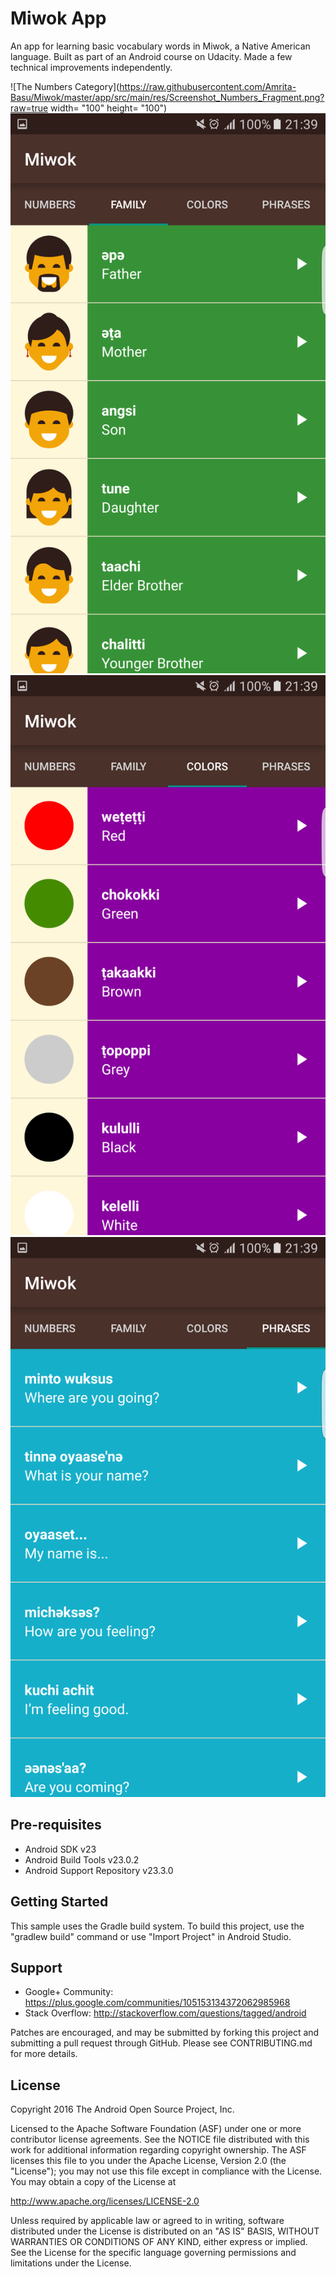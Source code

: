 Miwok App
===================================

An app for learning basic vocabulary words in Miwok, a Native American language. Built as part of an Android course on Udacity. Made a few technical improvements independently.

![The Numbers Category](https://raw.githubusercontent.com/Amrita-Basu/Miwok/master/app/src/main/res/Screenshot_Numbers_Fragment.png?raw=true width= "100" height= "100")
![The Family Category](https://raw.githubusercontent.com/Amrita-Basu/Miwok/master/app/src/main/res/Screenshot_Family_Fragment.png?raw=true)
![The Colors Category](https://raw.githubusercontent.com/Amrita-Basu/Miwok/master/app/src/main/res/Screenshot_Colors_Fragment.png?raw=true)
![The Phrases Category](https://raw.githubusercontent.com/Amrita-Basu/Miwok/master/app/src/main/res/Screenshot_Phrases_Fragment.png?raw=true)

Pre-requisites
--------------

- Android SDK v23
- Android Build Tools v23.0.2
- Android Support Repository v23.3.0

Getting Started
---------------

This sample uses the Gradle build system. To build this project, use the
"gradlew build" command or use "Import Project" in Android Studio.

Support
-------

- Google+ Community: https://plus.google.com/communities/105153134372062985968
- Stack Overflow: http://stackoverflow.com/questions/tagged/android

Patches are encouraged, and may be submitted by forking this project and
submitting a pull request through GitHub. Please see CONTRIBUTING.md for more details.

License
-------

Copyright 2016 The Android Open Source Project, Inc.

Licensed to the Apache Software Foundation (ASF) under one or more contributor
license agreements.  See the NOTICE file distributed with this work for
additional information regarding copyright ownership.  The ASF licenses this
file to you under the Apache License, Version 2.0 (the "License"); you may not
use this file except in compliance with the License.  You may obtain a copy of
the License at

http://www.apache.org/licenses/LICENSE-2.0

Unless required by applicable law or agreed to in writing, software
distributed under the License is distributed on an "AS IS" BASIS, WITHOUT
WARRANTIES OR CONDITIONS OF ANY KIND, either express or implied.  See the
License for the specific language governing permissions and limitations under
the License.
